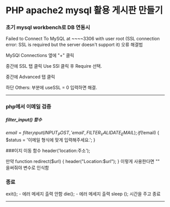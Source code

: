 # PHP apache2 mysql 활용 게시판 만들기

### 초기 mysql workbench로 DB 연동시

Failed to Connect To MySQL at ~~~~3306 with user root
(SSL connection error: SSL is required but the server doesn't support it)
오류 해결법

MySQl Connections 옆에 "+" 클릭

중간에 SSL 탭 클릭
Use SSl 클릭 후 Require 선택.

중간에 Advanced 탭 클릭

하단 Others: 부분에
useSSL = 0
입력하면 해결.

---

### php에서 이메일 검증

##### filter_input() 함수

$email = filter_input(INPUT_POST, 'email', FILTER_VALIDATE_EMAIL);
    if(!$email) {
        $status = '이메일 형식에 맞게 입력해주세요.';
    }

###이지 이동 함수
header('location:주소');

만약
function redirect($url) {
    header("Location:$url");
}
이렇게 사용한다면 "" 을써줘야 변수로 인식함

### 종료

exit(); - 에러 메세지 출력 안함
die(); - 에러 메세지 출력
sleep (); 시간을 주고 종료

---
